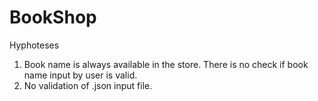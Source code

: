 # BookShop
Hyphoteses

1. Book name is always available in the store. There is no check if book name input by user is valid.
2. No validation of .json input file. 
